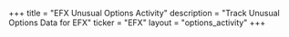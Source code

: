 +++
title = "EFX Unusual Options Activity"
description = "Track Unusual Options Data for EFX"
ticker = "EFX"
layout = "options_activity"
+++

